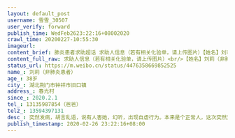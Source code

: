 ```yaml
---
layout: default_post
username: 雪雪_30507
user_verify: forward
publish_time: WedFeb2623:22:16+08002020
crawl_time: 20200227-10:55:30
imageurl: 
content_brief: 肺炎患者求助超话 求助人信息（若有相关化验单，请上传图片）【姓名】刘莉（非肺炎患者）【年龄】38岁【所在城市】湖北荆门市钟祥市旧口镇【所在小区、社区】春光村【患病时间】2020.2.1【联系方式】13135987854（爸爸）【其他紧急联系人】13594397131【病情描述】突然发病，胡言乱语，说 ...全文
content_full_raw: 求助人信息（若有相关化验单，请上传图片）<br/>【姓名】刘莉（非肺炎患者）<br/>【年龄】38岁<br/>【所在城市】湖北荆门市钟祥市旧口镇<br/>【所在小区、社区】春光村<br/>【患病时间】2020.2.1<br/>【联系方式】13135987854（爸爸）<br/>【其他紧急联系人】13594397131<br/>【病情描述】突然发病，胡言乱语，说有人害她，幻听，出现自虐行为。本来是个正常人，这次突然这样，家里人着急的不行，再加上碰上疫情，当地封锁情况很严重，没法去专门医院就诊。目前已出现自虐行为，希望相关单位能帮忙一下，谢谢🙏
status_url: https://m.weibo.cn/status/4476358669852525
name_: 刘莉（非肺炎患者）
age_: 38岁
city_: 湖北荆门市钟祥市旧口镇
address_: 春光村
since_: 2020.2.1
tel_: 13135987854（爸爸）
tel2_: 13594397131
desc_: 突然发病，胡言乱语，说有人害她，幻听，出现自虐行为。本来是个正常人，这次突然这样，家里人着急的不行，再加上碰上疫情，当地封锁情况很严重，没法去专门医院就诊。目前已出现自虐行为，希望相关单位能帮忙一下，谢谢🙏
publish_timestamp: 2020-02-26 23:22:16+08:00
---
```

